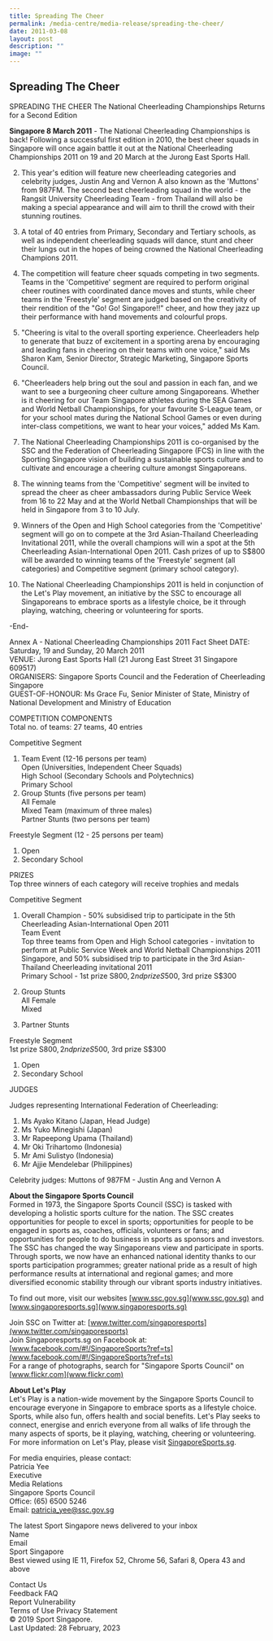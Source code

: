 ```yaml
---
title: Spreading The Cheer
permalink: /media-centre/media-release/spreading-the-cheer/
date: 2011-03-08
layout: post
description: ""
image: ""
---
```

## **Spreading The Cheer**

SPREADING THE CHEER
The National Cheerleading Championships Returns for a Second Edition

**Singapore 8 March 2011** - The National Cheerleading Championships is back! Following a successful first edition in 2010, the best cheer squads in Singapore will once again battle it out at the National Cheerleading Championships 2011 on 19 and 20 March at the Jurong East Sports Hall.

2. This year's edition will feature new cheerleading categories and celebrity judges, Justin Ang and Vernon A also known as the 'Muttons' from 987FM. The second best cheerleading squad in the world - the Rangsit University Cheerleading Team - from Thailand will also be making a special appearance and will aim to thrill the crowd with their stunning routines.

3. A total of 40 entries from Primary, Secondary and Tertiary schools, as well as independent cheerleading squads will dance, stunt and cheer their lungs out in the hopes of being crowned the National Cheerleading Champions 2011.

4. The competition will feature cheer squads competing in two segments. Teams in the 'Competitive' segment are required to perform original cheer routines with coordinated dance moves and stunts, while cheer teams in the 'Freestyle' segment are judged based on the creativity of their rendition of the "Go! Go! Singapore!!" cheer, and how they jazz up their performance with hand movements and colourful props.

5. "Cheering is vital to the overall sporting experience. Cheerleaders help to generate that buzz of excitement in a sporting arena by encouraging and leading fans in cheering on their teams with one voice," said Ms Sharon Kam, Senior Director, Strategic Marketing, Singapore Sports Council.

6. "Cheerleaders help bring out the soul and passion in each fan, and we want to see a burgeoning cheer culture among Singaporeans. Whether is it cheering for our Team Singapore athletes during the SEA Games and World Netball Championships, for your favourite S-League team, or for your school mates during the National School Games or even during inter-class competitions, we want to hear your voices," added Ms Kam.

7. The National Cheerleading Championships 2011 is co-organised by the SSC and the Federation of Cheerleading Singapore (FCS) in line with the Sporting Singapore vision of building a sustainable sports culture and to cultivate and encourage a cheering culture amongst Singaporeans.

8. The winning teams from the 'Competitive' segment will be invited to spread the cheer as cheer ambassadors during Public Service Week from 16 to 22 May and at the World Netball Championships that will be held in Singapore from 3 to 10 July.

9. Winners of the Open and High School categories from the 'Competitive' segment will go on to compete at the 3rd Asian-Thailand Cheerleading Invitational 2011, while the overall champions will win a spot at the 5th Cheerleading Asian-International Open 2011. Cash prizes of up to S$800 will be awarded to winning teams of the 'Freestyle' segment (all categories) and Competitive segment (primary school category).

10. The National Cheerleading Championships 2011 is held in conjunction of the Let's Play movement, an initiative by the SSC to encourage all Singaporeans to embrace sports as a lifestyle choice, be it through playing, watching, cheering or volunteering for sports.

-End-

Annex A - National Cheerleading Championships 2011 Fact Sheet
DATE: Saturday, 19 and Sunday, 20 March 2011
<br>
VENUE: Jurong East Sports Hall (21 Jurong East Street 31 Singapore 609517)
<br>
ORGANISERS: Singapore Sports Council and the Federation of Cheerleading Singapore
<br>
GUEST-OF-HONOUR: Ms Grace Fu, Senior Minister of State, Ministry of National Development and Ministry of Education

 

COMPETITION COMPONENTS\
Total no. of teams: 27 teams, 40 entries

Competitive Segment
<br>
1. Team Event (12-16 persons per team) 
<br>Open (Universities, Independent Cheer Squads)
<br>High School (Secondary Schools and Polytechnics)
<br>Primary School
2. Group Stunts (five persons per team)
<br>All Female
<br>Mixed Team (maximum of three males)
<br>Partner Stunts (two persons per team)


Freestyle Segment (12 - 25 persons per team)
<br>
1. Open
2. Secondary School

PRIZES
<br>
Top three winners of each category will receive trophies and medals

Competitive Segment
<br>
1.    Overall Champion - 50% subsidised trip to participate in the 5th Cheerleading Asian-International Open 2011
<br>Team Event
<br> Top three teams from Open and High School categories - invitation to perform at Public Service Week and World Netball Championships 2011 Singapore, and 50% subsidised trip to participate in the 3rd Asian-Thailand Cheerleading invitational 2011
<br>Primary School - 1st prize S$800, 2nd prize S$500, 3rd prize S$300

2.    Group Stunts
<br>All Female
<br>Mixed

3.    Partner Stunts

Freestyle Segment
<br>1st prize S$800, 2nd prize S$500, 3rd prize S$300
1. Open
2. Secondary School

JUDGES

Judges representing International Federation of Cheerleading:
<br>
1. Ms Ayako Kitano (Japan, Head Judge)
2.  Ms Yuko Minegishi (Japan)
3.  Mr Rapeepong Upama (Thailand)
4. Mr Oki Trihartomo (Indonesia)
5.  Mr Ami Sulistyo (Indonesia)
6.  Mr Ajjie Mendelebar (Philippines)

Celebrity judges: Muttons of 987FM - Justin Ang and Vernon A

**About the Singapore Sports Council**
<br>
Formed in 1973, the Singapore Sports Council (SSC) is tasked with developing a holistic sports culture for the nation. The SSC creates opportunities for people to excel in sports; opportunities for people to be engaged in sports as, coaches, officials, volunteers or fans; and opportunities for people to do business in sports as sponsors and investors. The SSC has changed the way Singaporeans view and participate in sports. Through sports, we now have an enhanced national identity thanks to our sports participation programmes; greater national pride as a result of high performance results at international and regional games; and more diversified economic stability through our vibrant sports industry initiatives.

To find out more, visit our websites [www.ssc.gov.sg](www.ssc.gov.sg) and [www.singaporesports.sg](www.singaporesports.sg)

Join SSC on Twitter at: [www.twitter.com/singaporesports](www.twitter.com/singaporesports)
<br>
Join Singaporesports.sg on Facebook at: [www.facebook.com/#!/SingaporeSports?ref=ts](www.facebook.com/#!/SingaporeSports?ref=ts)
<br>
For a range of photographs, search for "Singapore Sports Council" on [www.flickr.com](www.flickr.com)

**About Let's Play**
<br>
Let's Play is a nation-wide movement by the Singapore Sports Council to encourage everyone in Singapore to embrace sports as a lifestyle choice. Sports, while also fun, offers health and social benefits. Let's Play seeks to connect, energise and enrich everyone from all walks of life through the many aspects of sports, be it playing, watching, cheering or volunteering. For more information on Let's Play, please visit [SingaporeSports.sg](SingaporeSports.sg).

For media enquiries, please contact:
<br>Patricia Yee
<br>Executive
<br>Media Relations
<br>Singapore Sports Council
<br>Office: (65) 6500 5246
<br>Email: [patricia_yee@ssc.gov.sg](patricia_yee@ssc.gov.sg)

 
The latest Sport Singapore news delivered to your inbox
<br>Name
<br>Email
<br>Sport Singapore
<br>Best viewed using IE 11, Firefox 52,
Chrome 56, Safari 8, Opera 43 and above

Contact Us 
<br>Feedback FAQ
<br>Report Vulnerability 
<br>Terms of Use Privacy Statement
<br>© 2019 Sport Singapore. 
<br>Last Updated: 28 February, 2023